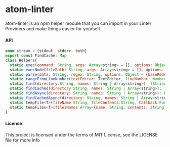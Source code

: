atom-linter
===========

atom-linter is an npm helper module that you can import in your Linter Providers
and make things easier for yourself.

#### API

```js
enum stream = {stdout, stderr, both}
export const FindCache: Map
class Helpers{
  static exec(command: String, args: Array<string> = [], options: Object = {stream: 'stdout', timeout: 10000})
  static execNode(filePath: String, args: Array<string> = [], options: Object = {stream: 'stdout', timeout: 10000})
  static parse(data: String, regex: String, options: Object = {baseReduction: 1, flags: ""})
  static rangeFromLineNumber(textEditor: TextEditor, lineNumber: Number, colStart: Number = <firstColumn>):Array
  static find(directory:String, names: String | Array<string>): ?String
  static findCached(directory:String, names: String | Array<string>): ?String
  static findAsync(directory: String, names: String | Array<string>): Promise<?String>
  static findCachedAsync(directory: String, names: String | Array<string>): Promise<?String>
  static tempFile<T>(fileName:String, fileContents:String, Callback:Function<T>):Promise<T>
  static tempFiles<T>(filesNames:Array<{name: String, contents: String}>, callback:Function<T>):Promise<T>
}
```

#### License

This project is licensed under the terms of MIT License, see the LICENSE file for more info
